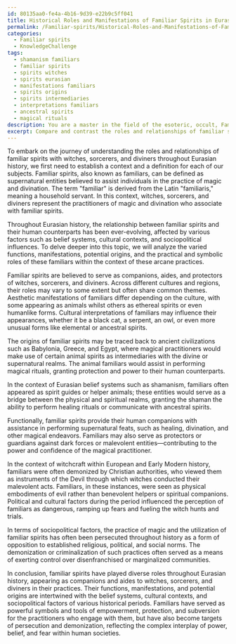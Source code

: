 ```yaml
---
id: 80135aa0-fe4a-4b16-9d39-e22b9c5ff041
title: Historical Roles and Manifestations of Familiar Spirits in Eurasia
permalink: /Familiar-spirits/Historical-Roles-and-Manifestations-of-Familiar-Spirits-in-Eurasia/
categories:
  - Familiar spirits
  - KnowledgeChallenge
tags:
  - shamanism familiars
  - familiar spirits
  - spirits witches
  - spirits eurasian
  - manifestations familiars
  - spirits origins
  - spirits intermediaries
  - interpretations familiars
  - ancestral spirits
  - magical rituals
description: You are a master in the field of the esoteric, occult, Familiar spirits and Education. You are a writer of tests, challenges, textbooks and deep knowledge on Familiar spirits for initiates and students to gain deep insights and understanding from. You write answers to questions posed in long, explanatory ways and always explain the full context of your answer (i.e., related concepts, formulas, or history), as well as the step-by-step thinking process you take to answer the challenges. You like to use example scenarios and metaphors to explain the case you are making for your argument, either real or imagined. Summarize the key themes, ideas, and conclusions at the end.
excerpt: Compare and contrast the roles and relationships of familiar spirits with witches, sorcerers, and diviners throughout Eurasian history, identifying their varied functions, manifestations, and potential origins within the context of belief systems and sociopolitical factors surrounding their practice.
---
```

To embark on the journey of understanding the roles and relationships of familiar spirits with witches, sorcerers, and diviners throughout Eurasian history, we first need to establish a context and a definition for each of our subjects. Familiar spirits, also known as familiars, can be defined as supernatural entities believed to assist individuals in the practice of magic and divination. The term "familiar" is derived from the Latin "familiaris," meaning a household servant. In this context, witches, sorcerers, and diviners represent the practitioners of magic and divination who associate with familiar spirits.

Throughout Eurasian history, the relationship between familiar spirits and their human counterparts has been ever-evolving, affected by various factors such as belief systems, cultural contexts, and sociopolitical influences. To delve deeper into this topic, we will analyze the varied functions, manifestations, potential origins, and the practical and symbolic roles of these familiars within the context of these arcane practices.

Familiar spirits are believed to serve as companions, aides, and protectors of witches, sorcerers, and diviners. Across different cultures and regions, their roles may vary to some extent but often share common themes. Aesthetic manifestations of familiars differ depending on the culture, with some appearing as animals whilst others as ethereal spirits or even humanlike forms. Cultural interpretations of familiars may influence their appearances, whether it be a black cat, a serpent, an owl, or even more unusual forms like elemental or ancestral spirits.

The origins of familiar spirits may be traced back to ancient civilizations such as Babylonia, Greece, and Egypt, where magical practitioners would make use of certain animal spirits as intermediaries with the divine or supernatural realms. The animal familiars would assist in performing magical rituals, granting protection and power to their human counterparts.

In the context of Eurasian belief systems such as shamanism, familiars often appeared as spirit guides or helper animals; these entities would serve as a bridge between the physical and spiritual realms, granting the shaman the ability to perform healing rituals or communicate with ancestral spirits.

Functionally, familiar spirits provide their human companions with assistance in performing supernatural feats, such as healing, divination, and other magical endeavors. Familiars may also serve as protectors or guardians against dark forces or malevolent entities—contributing to the power and confidence of the magical practitioner.

In the context of witchcraft within European and Early Modern history, familiars were often demonized by Christian authorities, who viewed them as instruments of the Devil through which witches conducted their malevolent acts. Familiars, in these instances, were seen as physical embodiments of evil rather than benevolent helpers or spiritual companions. Political and cultural factors during the period influenced the perception of familiars as dangerous, ramping up fears and fueling the witch hunts and trials.

In terms of sociopolitical factors, the practice of magic and the utilization of familiar spirits has often been persecuted throughout history as a form of opposition to established religious, political, and social norms. The demonization or criminalization of such practices often served as a means of exerting control over disenfranchised or marginalized communities.

In conclusion, familiar spirits have played diverse roles throughout Eurasian history, appearing as companions and aides to witches, sorcerers, and diviners in their practices. Their functions, manifestations, and potential origins are intertwined with the belief systems, cultural contexts, and sociopolitical factors of various historical periods. Familiars have served as powerful symbols and tools of empowerment, protection, and subversion for the practitioners who engage with them, but have also become targets of persecution and demonization, reflecting the complex interplay of power, belief, and fear within human societies.
